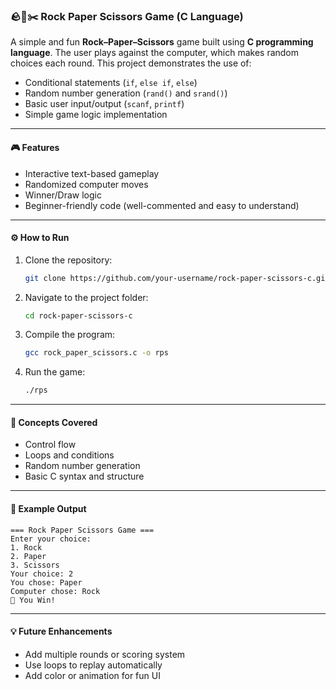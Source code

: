 

### 🪨📄✂️ Rock Paper Scissors Game (C Language)

A simple and fun **Rock–Paper–Scissors** game built using **C programming language**.
The user plays against the computer, which makes random choices each round.
This project demonstrates the use of:

* Conditional statements (`if`, `else if`, `else`)
* Random number generation (`rand()` and `srand()`)
* Basic user input/output (`scanf`, `printf`)
* Simple game logic implementation

---

#### 🎮 Features

* Interactive text-based gameplay
* Randomized computer moves
* Winner/Draw logic
* Beginner-friendly code (well-commented and easy to understand)

---

#### ⚙️ How to Run

1. Clone the repository:

   ```bash
   git clone https://github.com/your-username/rock-paper-scissors-c.git
   ```
2. Navigate to the project folder:

   ```bash
   cd rock-paper-scissors-c
   ```
3. Compile the program:

   ```bash
   gcc rock_paper_scissors.c -o rps
   ```
4. Run the game:

   ```bash
   ./rps
   ```

---

#### 🧠 Concepts Covered

* Control flow
* Loops and conditions
* Random number generation
* Basic C syntax and structure

---

#### 📸 Example Output

```
=== Rock Paper Scissors Game ===
Enter your choice:
1. Rock
2. Paper
3. Scissors
Your choice: 2
You chose: Paper
Computer chose: Rock
🎉 You Win!
```

---

#### 💡 Future Enhancements

* Add multiple rounds or scoring system
* Use loops to replay automatically
* Add color or animation for fun UI

